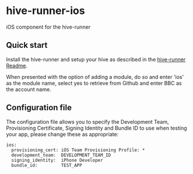 # hive-runner-ios

iOS component for the hive-runner

## Quick start

Install the hive-runner and setup your hive as described in the [hive-runner Readme](https://github.com/bbc/hive-runner/blob/master/README.md).

When presented with the option of adding a module, do so and enter 'ios' as the module name, select yes to retrieve from Github and enter BBC as the account name.

## Configuration file

The configuration file allows you to specify the Development Team, Provisioning Certificate, Signing Identity and Bundle ID to use when testing your app, please change these as appropriate:

    ios:
      provisioning_cert: iOS Team Provisioning Profile: *
      development_team:  DEVELOPMENT_TEAM_ID
      signing_identity:  iPhone Developer
      bundle_id:         TEST_APP
